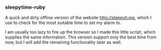 ### sleepytime-ruby

A quick and dirty offline version of the website http://sleepyti.me, which I use to check for the most suitable time to set my alarm to.

I am usually too lazy to fire up the browser so I made this little script, which supplies the same information. This version support only the best time from now, but I will add the remaining functionality later as well.